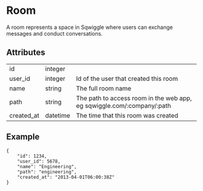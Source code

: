 # Room
A room represents a space in Sqwiggle where users can exchange messages and conduct conversations.

## Attributes
<table>
    <tr>
        <td>id</td>
        <td>integer</td>
        <td></td>
    </tr>
    <tr>
        <td>user_id</td>
        <td>integer</td>
        <td>Id of the user that created this room</td>
    </tr>
    <tr>
        <td>name</td>
        <td>string</td>
        <td>The full room name</td>
    </tr>
    <tr>
        <td>path</td>
        <td>string</td>
        <td>The path to access room in the web app, eg sqwiggle.com/:company/:path</td>
    </tr>
    <tr>
        <td>created_at</td>
        <td>datetime</td>
        <td>The time that this room was created</td>
    </tr>
</table>

## Example
```
{   
    "id": 1234,
    "user_id": 5678,
    "name": "Engineering",
    "path": "engineering",
    "created_at": "2013-04-01T06:00:38Z"
}
```

